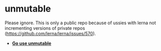 # unmutable

Please ignore. This is only a public repo because of ussies with lerna not incrementing versions of private repos (https://github.com/lerna/lerna/issues/570).

- **[Go use unmutable](https://github.com/blueflag/unmutable)**
